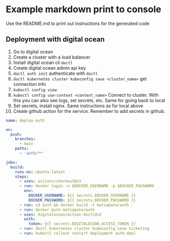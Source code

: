 

# Example markdown print to console 

Use the README.md to print out instructions for the generated code

## Deployment with digital ocean

1. Go to digital ocean
2. Create a cluster with a load balancer
3. Install digital ocean cli `doctl`
4. Create digital ocean admin api key
5. `doctl auth init` authenticate with `doctl` 
6. `doctl kubernetes cluster kubeconfig save <cluster_name>` get connection info
7. `kubectl config view`
8. `kubectl config use-context <context_name>` Connect to cluster. With this you can also see logs, set secrets, etc. Same for going back to local
9. Set secrets, install nginx. Same instructions as for local above
10. Create github action for the service. Remember to add secrets in github.

```yaml
name: deploy-auth

on:
  push:
    branches:
      - main
    paths:
      - 'auth/**'

jobs:
  build:
    runs-on: ubuntu-latest
    steps:
      - uses: actions/checkout@v3
      - run: docker login -u $DOCKER_USERNAME -p $DOCKER_PASSWORD
        env:
          DOCKER_USERNAME: ${{ secrets.DOCKER_USERNAME }}
          DOCKER_PASSWORD: ${{ secrets.DOCKER_PASSWORD }}
      - run: cd auth && docker build -t matzapata/auth .
      - run: docker push matzapata/auth
      - uses: digitalocean/action-doctl@v2
        with:
          token: ${{ secrets.DIGITALOCEAN_ACCESS_TOKEN }}
      - run: doctl kubernetes cluster kubeconfig save ticketing
      - run: kubectl rollout restart deployment auth-depl
```
